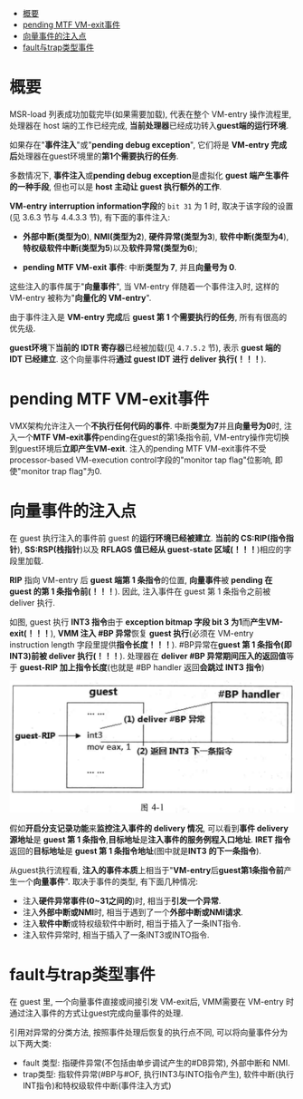 
<!-- @import "[TOC]" {cmd="toc" depthFrom=1 depthTo=6 orderedList=false} -->

<!-- code_chunk_output -->

- [概要](#概要)
- [pending MTF VM-exit事件](#pending-mtf-vm-exit事件)
- [向量事件的注入点](#向量事件的注入点)
- [fault与trap类型事件](#fault与trap类型事件)

<!-- /code_chunk_output -->

# 概要

MSR-load 列表成功加载完毕(如果需要加载), 代表在整个 VM-entry 操作流程里, 处理器在 host 端的工作已经完成, **当前处理器**已经成功转入**guest端的运行环境**.

如果存在"**事件注入**"或"**pending debug exception**", 它们将是 **VM-entry 完成后**处理器在guest环境里的**第1个需要执行的任务**.

多数情况下, **事件注入**或**pending debug exception**是虚拟化 **guest 端产生事件的一种手段**, 但也可以是 **host 主动让 guest 执行额外的工作**.

**VM-entry interruption information字段**的 `bit 31` 为 1 时, 取决于该字段的设置(见 3.6.3 节与 4.4.3.3 节), 有下面的事件注入:

- **外部中断(类型为0**), **NMI(类型为2**), **硬件异常(类型为3**), **软件中断(类型为4**), **特权级软件中断(类型为5**)以及**软件异常(类型为6**);

- **pending MTF VM-exit 事件**: 中断**类型为 7**, 并且**向量号为 0**.

这些注入的事件属于"**向量事件**", 当 VM-entry 伴随着一个事件注入时, 这样的 VM-entry 被称为"**向量化的 VM-entry**".

由于事件注入是 **VM\-entry 完成**后 **guest 第 1 个需要执行的任务**, 所有有很高的优先级.

**guest环境**下**当前的 IDTR 寄存器**已经被加载(见 `4.7.5.2` 节), 表示 **guest 端的 IDT 已经建立**. 这个向量事件将**通过 guest IDT 进行 deliver 执行(！！！**).

# pending MTF VM-exit事件

VMX架构允许注入一个**不执行任何代码的事件**. 中断**类型为7**并且**向量号为0**时, 注入一个**MTF VM\-exit事件**pending在guest的第1条指令前, VM\-entry操作完切换到guest环境后**立即产生VM\-exit**. 注入的pending MTF VM\-exit事件不受processor\-based VM\-execution control字段的"monitor tap flag"位影响, 即使"monitor trap flag"为0.

# 向量事件的注入点

在 guest 执行注入的事件前 guest 的**运行环境已经被建立**. **当前的 CS:RIP(指令指针**), **SS:RSP(栈指针**)以及 **RFLAGS 值已经从 guest-state 区域(！！！**)相应的字段里加载.

**RIP** 指向 VM-entry 后 **guest 端第 1 条指令**的位置, **向量事件**被 **pending 在 guest 的第 1 条指令前(！！！**). 因此, 注入事件在 guest 第 1 条指令之前被 deliver 执行.

如图, guest 执行 **INT3 指令**由于 **exception bitmap 字段 bit 3 为1**而**产生VM-exit(！！！**), **VMM 注入 #BP 异常**恢复 **guest 执行**(必须在 VM-entry instruction length 字段里提供**指令长度！！！**). \#BP异常在**guest 第 1 条指令(即 INT3)前被 deliver 执行(！！！**). 处理器在 **deliver #BP 异常期间压入的返回值**等于 **guest-RIP 加上指令长度**(也就是 #BP handler 返回**会跳过 INT3 指令**)

![2022-08-11-14-42-05.png](./images/2022-08-11-14-42-05.png)

假如**开启分支记录功能**来**监控注入事件的 delivery 情况**, 可以看到**事件 delivery 源地址**是 **guest 第 1 条指令**,**目标地址**是**注入事件的服务例程入口地址**. **IRET 指令**返回的**目标地址**是 **guest 第 1 条指令地址**(图中就是**INT3 的下一条指令**).

从guest执行流程看, **注入的事件本质**上相当于"**VM\-entry**后**guest第1条指令前**产生一个**向量事件**". 取决于事件的类型, 有下面几种情况:

- 注入**硬件异常事件(0\~31之间的**)时, 相当于**引发一个异常**.
- 注入**外部中断或NMI**时, 相当于遇到了一个**外部中断或NMI请求**.
- 注入**软件中断**或特权级软件中断时, 相当于插入了一条INT指令.
- 注入软件异常时, 相当于插入了一条INT3或INTO指令.

# fault与trap类型事件

在 guest 里, 一个向量事件直接或间接引发 VM\-exit后, VMM需要在 VM-entry 时通过注入事件的方式让guest完成向量事件的处理.

引用对异常的分类方法, 按照事件处理后恢复的执行点不同, 可以将向量事件分为以下两大类:

- fault 类型: 指硬件异常(不包括由单步调试产生的\#DB异常), 外部中断和 NMI.
- trap类型: 指软件异常(\#BP与\#OF, 执行INT3与INTO指令产生), 软件中断(执行INT指令)和特权级软件中断(事件注入方式)

